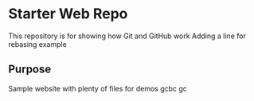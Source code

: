 # Starter Web Repo

This repository is for showing how Git and GitHub work
Adding a line for rebasing example

## Purpose

Sample website with plenty of files for demos
gcbc gc
